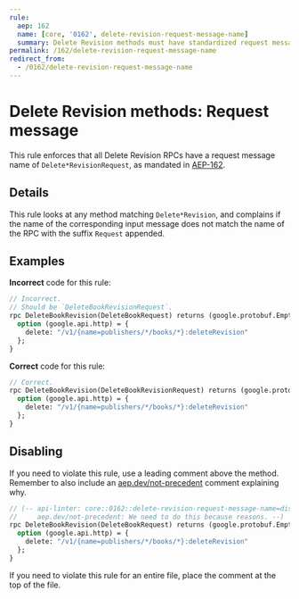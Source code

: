 ```yaml
---
rule:
  aep: 162
  name: [core, '0162', delete-revision-request-message-name]
  summary: Delete Revision methods must have standardized request message names.
permalink: /162/delete-revision-request-message-name
redirect_from:
  - /0162/delete-revision-request-message-name
---
```


# Delete Revision methods: Request message

This rule enforces that all Delete Revision RPCs have a request message name of
`Delete*RevisionRequest`, as mandated in [AEP-162][].

## Details

This rule looks at any method matching `Delete*Revision`, and complains
if the name of the corresponding input message does not match the name of the
RPC with the suffix `Request` appended.

## Examples

**Incorrect** code for this rule:

```proto
// Incorrect.
// Should be `DeleteBookRevisionRequest`.
rpc DeleteBookRevision(DeleteBookRequest) returns (google.protobuf.Empty) {
  option (google.api.http) = {
    delete: "/v1/{name=publishers/*/books/*}:deleteRevision"
  };
}
```

**Correct** code for this rule:

```proto
// Correct.
rpc DeleteBookRevision(DeleteBookRevisionRequest) returns (google.protobuf.Empty) {
  option (google.api.http) = {
    delete: "/v1/{name=publishers/*/books/*}:deleteRevision"
  };
}
```

## Disabling

If you need to violate this rule, use a leading comment above the method.
Remember to also include an [aep.dev/not-precedent][] comment explaining why.

```proto
// (-- api-linter: core::0162::delete-revision-request-message-name=disabled
//     aep.dev/not-precedent: We need to do this because reasons. --)
rpc DeleteBookRevision(DeleteBookRequest) returns (google.protobuf.Empty) {
  option (google.api.http) = {
    delete: "/v1/{name=publishers/*/books/*}:deleteRevision"
  };
}
```

If you need to violate this rule for an entire file, place the comment at the
top of the file.

[aep-162]: https://aep.dev/162
[aep.dev/not-precedent]: https://aep.dev/not-precedent
